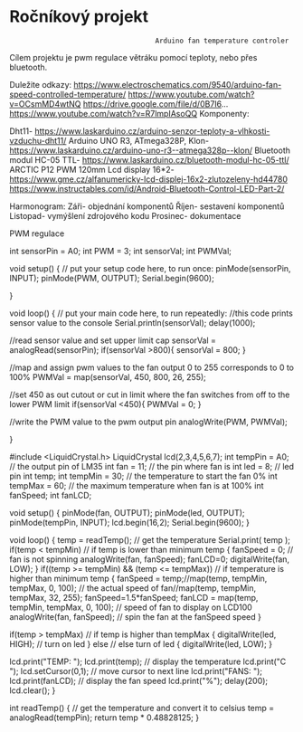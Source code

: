 # Ročníkový projekt

                                        Arduino fan temperature controler
                                      
Cílem projektu je pwm regulace větráku pomocí teploty, nebo přes bluetooth.                                     

Duležite odkazy:
https://www.electroschematics.com/9540/arduino-fan-speed-controlled-temperature/
https://www.youtube.com/watch?v=OCsmMD4wtNQ https://drive.google.com/file/d/0B7I6...
https://www.youtube.com/watch?v=R7lmpIAsoQQ
Komponenty:

Dht11- https://www.laskarduino.cz/arduino-senzor-teploty-a-vlhkosti-vzduchu-dht11/
Arduino UNO R3, ATmega328P, Klon- https://www.laskarduino.cz/arduino-uno-r3--atmega328p--klon/
Bluetooth modul HC-05 TTL- https://www.laskarduino.cz/bluetooth-modul-hc-05-ttl/
ARCTIC P12 PWM 120mm
Lcd display 16*2- https://www.gme.cz/alfanumericky-lcd-displej-16x2-zlutozeleny-hd44780
https://www.instructables.com/id/Android-Bluetooth-Control-LED-Part-2/

Harmonogram:
Záři- objednání komponentů
Říjen- sestavení komponentů
Listopad- vymýšlení zdrojového kodu
Prosinec- dokumentace

PWM regulace

int sensorPin = A0;
int PWM = 3;
int sensorVal;
int PWMVal;

void setup() {
  // put your setup code here, to run once:
  pinMode(sensorPin, INPUT);
  pinMode(PWM, OUTPUT);
  Serial.begin(9600);

}

void loop() {
  // put your main code here, to run repeatedly:
  //this code prints sensor value to the console
  Serial.println(sensorVal);
  delay(1000);

  //read sensor value and set upper limit cap
  sensorVal = analogRead(sensorPin);
  if(sensorVal >800){
    sensorVal = 800;
  }

  //map and assign pwm values to the fan output 0 to 255 corresponds to 0 to 100%
  PWMVal = map(sensorVal, 450, 800, 26, 255);

  //set 450 as out cutout or cut in limit where the fan switches from off to the lower PWM limit
  if(sensorVal <450){
    PWMVal = 0;
  }

  //write the PWM value to the pwm output pin
  analogWrite(PWM, PWMVal);

}

#include <LiquidCrystal.h>
LiquidCrystal lcd(2,3,4,5,6,7);
int tempPin = A0; // the output pin of LM35
int fan = 11; // the pin where fan is
int led = 8; // led pin
int temp;
int tempMin = 30; // the temperature to start the fan 0%
int tempMax = 60; // the maximum temperature when fan is at 100%
int fanSpeed;
int fanLCD;

void setup() {
pinMode(fan, OUTPUT);
pinMode(led, OUTPUT);
pinMode(tempPin, INPUT);
lcd.begin(16,2);
Serial.begin(9600);
}

void loop()
{
temp = readTemp(); // get the temperature
Serial.print( temp );
if(temp < tempMin) // if temp is lower than minimum temp
{
fanSpeed = 0; // fan is not spinning
analogWrite(fan, fanSpeed);
fanLCD=0;
digitalWrite(fan, LOW);
}
if((temp >= tempMin) && (temp <= tempMax)) // if temperature is higher than minimum temp
{
fanSpeed = temp;//map(temp, tempMin, tempMax, 0, 100); // the actual speed of fan//map(temp, tempMin, tempMax, 32, 255);
fanSpeed=1.5*fanSpeed;
fanLCD = map(temp, tempMin, tempMax, 0, 100); // speed of fan to display on LCD100
analogWrite(fan, fanSpeed); // spin the fan at the fanSpeed speed
}

if(temp > tempMax) // if temp is higher than tempMax
{
digitalWrite(led, HIGH); // turn on led
}
else // else turn of led
{
digitalWrite(led, LOW);
}

lcd.print("TEMP: ");
lcd.print(temp); // display the temperature
lcd.print("C ");
lcd.setCursor(0,1); // move cursor to next line
lcd.print("FANS: ");
lcd.print(fanLCD); // display the fan speed
lcd.print("%");
delay(200);
lcd.clear();
}

int readTemp() { // get the temperature and convert it to celsius
temp = analogRead(tempPin);
return temp * 0.48828125;
}
